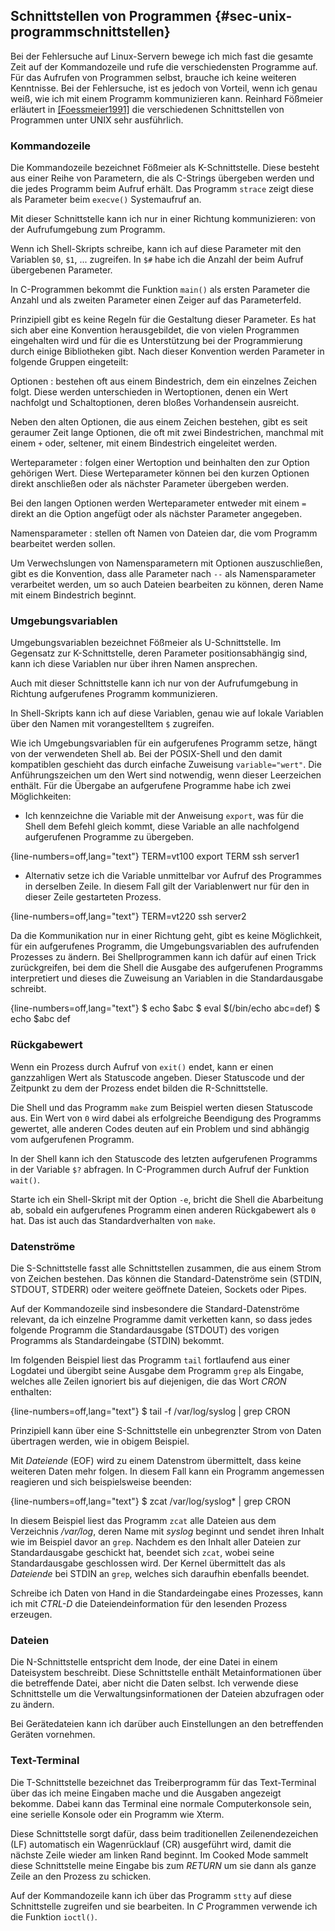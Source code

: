 
## Schnittstellen von Programmen {#sec-unix-programmschnittstellen}

Bei der Fehlersuche auf Linux-Servern bewege ich mich fast die gesamte Zeit
auf der Kommandozeile und rufe die verschiedensten Programme auf.
Für das Aufrufen von Programmen selbst, brauche ich keine weiteren Kenntnisse.
Bei der Fehlersuche, ist es jedoch von Vorteil, wenn ich genau weiß,
wie ich mit einem Programm kommunizieren kann.
Reinhard Fößmeier erläutert in [[Foessmeier1991]](#bib-foessmeier1991)
die verschiedenen Schnittstellen von Programmen unter UNIX sehr ausführlich.

### Kommandozeile

Die Kommandozeile bezeichnet Fößmeier als K-Schnittstelle.
Diese besteht aus einer Reihe von Parametern, die als C-Strings übergeben werden
und die jedes Programm beim Aufruf erhält.
Das Programm `strace` zeigt diese als Parameter beim `execve()` Systemaufruf an.

Mit dieser Schnittstelle kann ich nur in einer Richtung kommunizieren: von der
Aufrufumgebung zum Programm.

Wenn ich Shell-Skripts schreibe, kann ich auf diese Parameter mit den
Variablen `$0`, `$1`, ... zugreifen. In `$#` habe ich die Anzahl der beim
Aufruf übergebenen Parameter.

In C-Programmen bekommt die Funktion `main()` als ersten Parameter die Anzahl
und als zweiten Parameter einen Zeiger auf das Parameterfeld.

Prinzipiell gibt es keine Regeln für die Gestaltung dieser Parameter.
Es hat sich aber eine Konvention herausgebildet, die von vielen Programmen
eingehalten wird und für die es Unterstützung bei der Programmierung durch
einige Bibliotheken gibt. Nach dieser Konvention werden Parameter in folgende
Gruppen eingeteilt:

Optionen
: bestehen oft aus einem Bindestrich, dem ein einzelnes Zeichen
  folgt. Diese werden unterschieden in Wertoptionen, denen ein Wert
  nachfolgt und Schaltoptionen, deren bloßes Vorhandensein ausreicht.

  Neben den alten Optionen, die aus einem Zeichen bestehen, gibt es seit
  geraumer Zeit lange Optionen, die oft mit zwei Bindestrichen,
  manchmal mit einem `+` oder, seltener, mit einem Bindestrich eingeleitet
  werden.

Werteparameter
: folgen einer Wertoption und beinhalten den zur Option gehörigen Wert.
  Diese Werteparameter können bei den kurzen Optionen direkt anschließen oder
  als nächster Parameter übergeben werden.

  Bei den langen Optionen werden Werteparameter entweder mit einem `=` direkt
  an die Option angefügt oder als nächster Parameter angegeben.

Namensparameter
: stellen oft Namen von Dateien dar, die vom Programm bearbeitet werden
  sollen.

Um Verwechslungen von Namensparametern mit Optionen auszuschließen, gibt es
die Konvention, dass alle Parameter nach `--` als Namensparameter verarbeitet
werden, um so auch Dateien bearbeiten zu können, deren Name mit einem
Bindestrich beginnt.

### Umgebungsvariablen

Umgebungsvariablen bezeichnet Fößmeier als U-Schnittstelle.
Im Gegensatz zur K-Schnittstelle, deren Parameter positionsabhängig sind,
kann ich diese Variablen nur über ihren Namen ansprechen.

Auch mit dieser Schnittstelle kann ich nur von der Aufrufumgebung in Richtung
aufgerufenes Programm kommunizieren.

In Shell-Skripts kann ich auf diese Variablen, genau wie auf lokale
Variablen über den Namen mit vorangestelltem `$` zugreifen.

Wie ich Umgebungsvariablen für ein aufgerufenes Programm setze, hängt
von der verwendeten Shell ab.
Bei der POSIX-Shell und den damit kompatiblen geschieht das durch einfache
Zuweisung `variable="wert"`.
Die Anführungszeichen um den Wert sind notwendig, wenn dieser Leerzeichen
enthält.
Für die Übergabe an aufgerufene Programme habe ich zwei Möglichkeiten:

*   Ich kennzeichne die Variable mit der Anweisung `export`, was für die
    Shell dem Befehl gleich kommt, diese Variable an alle nachfolgend
    aufgerufenen Programme zu übergeben.

{line-numbers=off,lang="text"}
            TERM=vt100
            export TERM
            ssh server1

*   Alternativ setze ich die Variable unmittelbar vor Aufruf des Programmes in
    derselben Zeile.
    In diesem Fall gilt der Variablenwert nur für den in dieser Zeile
    gestarteten Prozess.

{line-numbers=off,lang="text"}
         TERM=vt220 ssh server2

Da die Kommunikation nur in einer Richtung geht, gibt es keine Möglichkeit,
für ein aufgerufenes Programm, die Umgebungsvariablen des aufrufenden
Prozesses zu ändern.
Bei Shellprogrammen kann ich dafür auf einen Trick zurückgreifen, bei dem die
Shell die Ausgabe des aufgerufenen Programms interpretiert und dieses die
Zuweisung an Variablen in die Standardausgabe schreibt.

{line-numbers=off,lang="text"}
    $ echo $abc
    $ eval $(/bin/echo abc=def)
    $ echo $abc
    def

### Rückgabewert

Wenn ein Prozess durch Aufruf von `exit()` endet, kann er einen ganzzahligen
Wert als Statuscode angeben. Dieser Statuscode und der Zeitpunkt zu dem der
Prozess endet bilden die R-Schnittstelle.

Die Shell und das Programm `make` zum Beispiel werten diesen Statuscode aus.
Ein Wert von `0` wird dabei als erfolgreiche Beendigung des
Programms gewertet, alle anderen Codes deuten auf ein Problem und sind
abhängig vom aufgerufenen Programm.

In der Shell kann ich den Statuscode des letzten aufgerufenen Programms in der
Variable `$?` abfragen.
In C-Programmen durch Aufruf der Funktion `wait()`.

Starte ich ein Shell-Skript mit der Option `-e`, bricht die Shell die
Abarbeitung ab, sobald ein aufgerufenes Programm einen anderen Rückgabewert
als `0` hat.
Das ist auch das Standardverhalten von `make`.

### Datenströme

Die S-Schnittstelle fasst alle Schnittstellen zusammen, die aus einem Strom
von Zeichen bestehen.
Das können die Standard-Datenströme sein (STDIN, STDOUT, STDERR) oder weitere
geöffnete Dateien, Sockets oder Pipes.

Auf der Kommandozeile sind insbesondere die Standard-Datenströme relevant,
da ich einzelne Programme damit verketten kann, so dass jedes folgende
Programm die Standardausgabe (STDOUT) des vorigen Programms als
Standardeingabe (STDIN) bekommt.

Im folgenden Beispiel liest das Programm `tail` fortlaufend aus einer Logdatei
und übergibt seine Ausgabe dem Programm `grep` als Eingabe, welches alle
Zeilen ignoriert bis auf diejenigen, die das Wort *CRON* enthalten:

{line-numbers=off,lang="text"}
    $ tail -f /var/log/syslog | grep CRON

Prinzipiell kann über eine S-Schnittstelle ein unbegrenzter Strom von Daten
übertragen werden, wie in obigem Beispiel.

Mit *Dateiende* (EOF) wird zu einem Datenstrom übermittelt, dass keine
weiteren Daten mehr folgen.
In diesem Fall kann ein Programm angemessen reagieren und sich beispielsweise
beenden:

{line-numbers=off,lang="text"}
    $ zcat /var/log/syslog* | grep CRON

In diesem Beispiel liest das Programm `zcat` alle Dateien aus dem Verzeichnis
*/var/log*, deren Name mit *syslog* beginnt und sendet ihren Inhalt wie im
Beispiel davor an `grep`.
Nachdem es den Inhalt aller Dateien zur Standardausgabe geschickt hat,
beendet sich `zcat`, wobei seine Standardausgabe geschlossen wird.
Der Kernel übermittelt das als *Dateiende* bei STDIN an `grep`, welches sich
daraufhin ebenfalls beendet.

Schreibe ich Daten von Hand in die Standardeingabe eines Prozesses, kann
ich mit *CTRL-D* die Dateiendeinformation für den lesenden Prozess erzeugen.

### Dateien

Die N-Schnittstelle entspricht dem Inode, der eine Datei in einem Dateisystem
beschreibt. Diese Schnittstelle enthält Metainformationen über die betreffende
Datei, aber nicht die Daten selbst.
Ich verwende diese Schnittstelle um die Verwaltungsinformationen der Dateien
abzufragen oder zu ändern.

Bei Gerätedateien kann ich darüber auch Einstellungen an den
betreffenden Geräten vornehmen.

### Text-Terminal

Die T-Schnittstelle bezeichnet das Treiberprogramm für das Text-Terminal über
das ich meine Eingaben mache und die Ausgaben angezeigt bekomme. Dabei kann
das Terminal eine normale Computerkonsole sein, eine serielle Konsole oder ein
Programm wie Xterm.

Diese Schnittstelle sorgt dafür, dass beim traditionellen Zeilenendezeichen
(LF) automatisch ein Wagenrücklauf (CR) ausgeführt wird,
damit die nächste Zeile wieder am linken Rand beginnt.
Im Cooked Mode sammelt diese Schnittstelle meine Eingabe bis zum
*RETURN* um sie dann als ganze Zeile an den Prozess zu schicken.

Auf der Kommandozeile kann ich über das Programm `stty` auf diese
Schnittstelle zugreifen und sie bearbeiten.
In *C* Programmen verwende ich die Funktion `ioctl()`.

